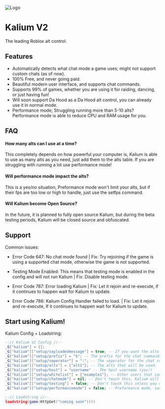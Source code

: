 
![Logo](https://casualdev.xyz/assets/img/KaliumBanner.png)


# Kalium V2

The leading Roblox alt control.


## Features

- Automatically detects what chat mode a game uses; might not support custom chats (as of now).
- 100% Free, and never going paid.
- Beautiful modern user interface, and supports chat commands.
- Supports 99% of games, whether you are using it for raiding, dancing, or just having fun!
- Will soon support Da  Hood as a Da Hood alt control, you can already use it in normal mode. 
- Performance mode; Struggling running more than 5-10 alts? Performance mode is able to reduce CPU and RAM usage for you.

## FAQ

#### How many alts can I use at a time?

This completely depends on how powerful your computer is, Kalium is able to use as many alts as you need, just add them to the alts table. If you are struggling with running a lot use performance mode!

#### Will performance mode impact the alts?

This is a yes/no situation, Preformance mode won't limit your alts, but if their fps are too low or high to handle, just use the setfps command.

#### Will Kalium become Open Source?

In the future, it is planned to fully open source Kalium, but during the beta testing periods, Kalium will be closed source and obfuscated.



## Support

Common issues:

- Error Code 647: No chat mode found | Fix: Try rejoining if the game is using a supported chat mode, otherwise the game is not supported.

- Testing Mode Enabled: This means that testing mode is enabled in the config and will not run Kalium | Fix: Disable testing mode.

- Error Code 787: Error loading Kalium | Fix: Let it rejoin and re-execute, if it continues to happen wait for Kalium to update.

- Error Code 786: Kalium Config Handler failed to load. | Fix: Let it rejoin and re-execute, If it continues to happen wait for Kalium to update.

## Start using Kalium!

Kalium Config + Loadstring:

```lua
--// Kalium V2 Config //--
_G["kalium"] = {};
_G["kalium"]["setup/sayloadedmessage"] = true; -- If you want the alts to send a message when Kalium is loaded, set this to true.
_G["kalium"]["setup/prefix"] = "$"; -- The prefix for the chat commands.
_G["kalium"]["setup/seperator"] = ":"; -- The seperator for the chat commands.
_G["kalium"]["setup/alts"] = {"alt1"}; -- The alts that will be used.
_G["kalium"]["setup/host"] = "username" -- The host username (you!)
_G["kalium"]["setup/whitelist"] = {"example1"}; -- Other users that can use Kalium.
_G["kalium"]["setup/chatmode"] = nil; -- Don't touch this, Kalium will set it automatically.
_G["kalium"]["setup/testing"] = false; -- Don't touch this unless you don't want Kalium to load or are debugging.
_G["kalium"]["setup/performancemode"] = false; -- Preformance mode, saves cpu and ram but might slow down Kalium.

--// Loadstring //--
loadstring(game:HttpGet("coming soon"))()
```
